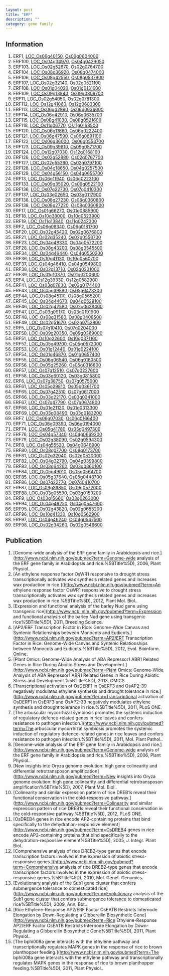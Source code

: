```yaml
---
layout: post
title: "ERF"
description: ""
category: gene family
---
```


## Information
1. ERF1, [LOC_Os06g40150](http://rice.plantbiology.msu.edu/cgi-bin/ORF_infopage.cgi?orf=LOC_Os06g40150), [Os06g0604000](http://rapdb.dna.affrc.go.jp/viewer/gbrowse_details/irgsp1?name=Os06g0604000)
2. ERF100, [LOC_Os04g34970](http://rice.plantbiology.msu.edu/cgi-bin/ORF_infopage.cgi?orf=LOC_Os04g34970), [Os04g0429050](http://rapdb.dna.affrc.go.jp/viewer/gbrowse_details/irgsp1?name=Os04g0429050)
3. ERF103, [LOC_Os02g52670](http://rice.plantbiology.msu.edu/cgi-bin/ORF_infopage.cgi?orf=LOC_Os02g52670), [Os02g0764700](http://rapdb.dna.affrc.go.jp/viewer/gbrowse_details/irgsp1?name=Os02g0764700)
4. ERF104, [LOC_Os08g36920](http://rice.plantbiology.msu.edu/cgi-bin/ORF_infopage.cgi?orf=LOC_Os08g36920), [Os08g0474000](http://rapdb.dna.affrc.go.jp/viewer/gbrowse_details/irgsp1?name=Os08g0474000)
5. ERF106, [LOC_Os08g42550](http://rice.plantbiology.msu.edu/cgi-bin/ORF_infopage.cgi?orf=LOC_Os08g42550), [Os08g0537900](http://rapdb.dna.affrc.go.jp/viewer/gbrowse_details/irgsp1?name=Os08g0537900)
6. ERF107, [LOC_Os02g32140](http://rice.plantbiology.msu.edu/cgi-bin/ORF_infopage.cgi?orf=LOC_Os02g32140), [Os02g0521100](http://rapdb.dna.affrc.go.jp/viewer/gbrowse_details/irgsp1?name=Os02g0521100)
7. ERF108, [LOC_Os01g04020](http://rice.plantbiology.msu.edu/cgi-bin/ORF_infopage.cgi?orf=LOC_Os01g04020), [Os01g0131600](http://rapdb.dna.affrc.go.jp/viewer/gbrowse_details/irgsp1?name=Os01g0131600)
8. ERF109, [LOC_Os09g13940](http://rice.plantbiology.msu.edu/cgi-bin/ORF_infopage.cgi?orf=LOC_Os09g13940), [Os09g0309700](http://rapdb.dna.affrc.go.jp/viewer/gbrowse_details/irgsp1?name=Os09g0309700)
9. ERF11, [LOC_Os02g54050](http://rice.plantbiology.msu.edu/cgi-bin/ORF_infopage.cgi?orf=LOC_Os02g54050), [Os02g0781300](http://rapdb.dna.affrc.go.jp/viewer/gbrowse_details/irgsp1?name=Os02g0781300)
10. ERF112, [LOC_Os12g41060](http://rice.plantbiology.msu.edu/cgi-bin/ORF_infopage.cgi?orf=LOC_Os12g41060), [Os12g0603300](http://rapdb.dna.affrc.go.jp/viewer/gbrowse_details/irgsp1?name=Os12g0603300)
11. ERF113, [LOC_Os06g42990](http://rice.plantbiology.msu.edu/cgi-bin/ORF_infopage.cgi?orf=LOC_Os06g42990), [Os06g0636000](http://rapdb.dna.affrc.go.jp/viewer/gbrowse_details/irgsp1?name=Os06g0636000)
12. ERF114, [LOC_Os06g42910](http://rice.plantbiology.msu.edu/cgi-bin/ORF_infopage.cgi?orf=LOC_Os06g42910), [Os06g0635700](http://rapdb.dna.affrc.go.jp/viewer/gbrowse_details/irgsp1?name=Os06g0635700)
13. ERF115, [LOC_Os08g41030](http://rice.plantbiology.msu.edu/cgi-bin/ORF_infopage.cgi?orf=LOC_Os08g41030), [Os08g0521600](http://rapdb.dna.affrc.go.jp/viewer/gbrowse_details/irgsp1?name=Os08g0521600)
14. ERF118, [LOC_Os11g06770](http://rice.plantbiology.msu.edu/cgi-bin/ORF_infopage.cgi?orf=LOC_Os11g06770), [Os11g0168500](http://rapdb.dna.affrc.go.jp/viewer/gbrowse_details/irgsp1?name=Os11g0168500)
15. ERF120, [LOC_Os06g11860](http://rice.plantbiology.msu.edu/cgi-bin/ORF_infopage.cgi?orf=LOC_Os06g11860), [Os06g0222400](http://rapdb.dna.affrc.go.jp/viewer/gbrowse_details/irgsp1?name=Os06g0222400)
16. ERF121, [LOC_Os06g47590](http://rice.plantbiology.msu.edu/cgi-bin/ORF_infopage.cgi?orf=LOC_Os06g47590), [Os06g0691100](http://rapdb.dna.affrc.go.jp/viewer/gbrowse_details/irgsp1?name=Os06g0691100)
17. ERF122, [LOC_Os06g36000](http://rice.plantbiology.msu.edu/cgi-bin/ORF_infopage.cgi?orf=LOC_Os06g36000), [Os06g0553700](http://rapdb.dna.affrc.go.jp/viewer/gbrowse_details/irgsp1?name=Os06g0553700)
18. ERF123, [LOC_Os09g39810](http://rice.plantbiology.msu.edu/cgi-bin/ORF_infopage.cgi?orf=LOC_Os09g39810), [Os09g0571700](http://rapdb.dna.affrc.go.jp/viewer/gbrowse_details/irgsp1?name=Os09g0571700)
19. ERF124, [LOC_Os12g07030](http://rice.plantbiology.msu.edu/cgi-bin/ORF_infopage.cgi?orf=LOC_Os12g07030), [Os12g0168100](http://rapdb.dna.affrc.go.jp/viewer/gbrowse_details/irgsp1?name=Os12g0168100)
20. ERF126, [LOC_Os02g52880](http://rice.plantbiology.msu.edu/cgi-bin/ORF_infopage.cgi?orf=LOC_Os02g52880), [Os02g0767700](http://rapdb.dna.affrc.go.jp/viewer/gbrowse_details/irgsp1?name=Os02g0767700)
21. ERF127, [LOC_Os02g55380](http://rice.plantbiology.msu.edu/cgi-bin/ORF_infopage.cgi?orf=LOC_Os02g55380), [Os02g0797100](http://rapdb.dna.affrc.go.jp/viewer/gbrowse_details/irgsp1?name=Os02g0797100)
22. ERF128, [LOC_Os04g18650](http://rice.plantbiology.msu.edu/cgi-bin/ORF_infopage.cgi?orf=LOC_Os04g18650), [Os04g0257500](http://rapdb.dna.affrc.go.jp/viewer/gbrowse_details/irgsp1?name=Os04g0257500)
23. ERF129, [LOC_Os04g56150](http://rice.plantbiology.msu.edu/cgi-bin/ORF_infopage.cgi?orf=LOC_Os04g56150), [Os04g0655700](http://rapdb.dna.affrc.go.jp/viewer/gbrowse_details/irgsp1?name=Os04g0655700)
24. ERF13, [LOC_Os06g11940](http://rice.plantbiology.msu.edu/cgi-bin/ORF_infopage.cgi?orf=LOC_Os06g11940), [Os06g0223100](http://rapdb.dna.affrc.go.jp/viewer/gbrowse_details/irgsp1?name=Os06g0223100)
25. ERF133, [LOC_Os09g35020](http://rice.plantbiology.msu.edu/cgi-bin/ORF_infopage.cgi?orf=LOC_Os09g35020), [Os09g0522100](http://rapdb.dna.affrc.go.jp/viewer/gbrowse_details/irgsp1?name=Os09g0522100)
26. ERF136, [LOC_Os07g22730](http://rice.plantbiology.msu.edu/cgi-bin/ORF_infopage.cgi?orf=LOC_Os07g22730), [Os07g0410300](http://rapdb.dna.affrc.go.jp/viewer/gbrowse_details/irgsp1?name=Os07g0410300)
27. ERF137, [LOC_Os03g02650](http://rice.plantbiology.msu.edu/cgi-bin/ORF_infopage.cgi?orf=LOC_Os03g02650), [Os03g0117900](http://rapdb.dna.affrc.go.jp/viewer/gbrowse_details/irgsp1?name=Os03g0117900)
28. ERF138, [LOC_Os08g27230](http://rice.plantbiology.msu.edu/cgi-bin/ORF_infopage.cgi?orf=LOC_Os08g27230), [Os08g0360800](http://rapdb.dna.affrc.go.jp/viewer/gbrowse_details/irgsp1?name=Os08g0360800)
29. ERF138, [LOC_Os08g27220](http://rice.plantbiology.msu.edu/cgi-bin/ORF_infopage.cgi?orf=LOC_Os08g27220), [Os08g0360800](http://rapdb.dna.affrc.go.jp/viewer/gbrowse_details/irgsp1?name=Os08g0360800)
30. ERF17, [LOC_Os01g66270](http://rice.plantbiology.msu.edu/cgi-bin/ORF_infopage.cgi?orf=LOC_Os01g66270), [Os01g0885900](http://rapdb.dna.affrc.go.jp/viewer/gbrowse_details/irgsp1?name=Os01g0885900)
31. ERF18, [LOC_Os10g38000](http://rice.plantbiology.msu.edu/cgi-bin/ORF_infopage.cgi?orf=LOC_Os10g38000), [Os10g0523900](http://rapdb.dna.affrc.go.jp/viewer/gbrowse_details/irgsp1?name=Os10g0523900)
32. ERF19, [LOC_Os11g13840](http://rice.plantbiology.msu.edu/cgi-bin/ORF_infopage.cgi?orf=LOC_Os11g13840), [Os11g0242300](http://rapdb.dna.affrc.go.jp/viewer/gbrowse_details/irgsp1?name=Os11g0242300)
33. ERF2, [LOC_Os06g08340](http://rice.plantbiology.msu.edu/cgi-bin/ORF_infopage.cgi?orf=LOC_Os06g08340), [Os06g0181700](http://rapdb.dna.affrc.go.jp/viewer/gbrowse_details/irgsp1?name=Os06g0181700)
34. ERF20, [LOC_Os02g45420](http://rice.plantbiology.msu.edu/cgi-bin/ORF_infopage.cgi?orf=LOC_Os02g45420), [Os02g0676800](http://rapdb.dna.affrc.go.jp/viewer/gbrowse_details/irgsp1?name=Os02g0676800)
35. ERF21, [LOC_Os02g35240](http://rice.plantbiology.msu.edu/cgi-bin/ORF_infopage.cgi?orf=LOC_Os02g35240), [Os02g0558700](http://rapdb.dna.affrc.go.jp/viewer/gbrowse_details/irgsp1?name=Os02g0558700)
36. ERF23, [LOC_Os04g48330](http://rice.plantbiology.msu.edu/cgi-bin/ORF_infopage.cgi?orf=LOC_Os04g48330), [Os04g0572200](http://rapdb.dna.affrc.go.jp/viewer/gbrowse_details/irgsp1?name=Os04g0572200)
37. ERF28, [LOC_Os08g43200](http://rice.plantbiology.msu.edu/cgi-bin/ORF_infopage.cgi?orf=LOC_Os08g43200), [Os08g0545500](http://rapdb.dna.affrc.go.jp/viewer/gbrowse_details/irgsp1?name=Os08g0545500)
38. ERF34, [LOC_Os04g46440](http://rice.plantbiology.msu.edu/cgi-bin/ORF_infopage.cgi?orf=LOC_Os04g46440), [Os04g0550200](http://rapdb.dna.affrc.go.jp/viewer/gbrowse_details/irgsp1?name=Os04g0550200)
39. ERF36, [LOC_Os10g41130](http://rice.plantbiology.msu.edu/cgi-bin/ORF_infopage.cgi?orf=LOC_Os10g41130), [Os10g0560700](http://rapdb.dna.affrc.go.jp/viewer/gbrowse_details/irgsp1?name=Os10g0560700)
40. ERF37, [LOC_Os04g46410](http://rice.plantbiology.msu.edu/cgi-bin/ORF_infopage.cgi?orf=LOC_Os04g46410), [Os04g0549800](http://rapdb.dna.affrc.go.jp/viewer/gbrowse_details/irgsp1?name=Os04g0549800)
41. ERF38, [LOC_Os02g13710](http://rice.plantbiology.msu.edu/cgi-bin/ORF_infopage.cgi?orf=LOC_Os02g13710), [Os02g0231000](http://rapdb.dna.affrc.go.jp/viewer/gbrowse_details/irgsp1?name=Os02g0231000)
42. ERF39, [LOC_Os01g10370](http://rice.plantbiology.msu.edu/cgi-bin/ORF_infopage.cgi?orf=LOC_Os01g10370), [Os01g0200600](http://rapdb.dna.affrc.go.jp/viewer/gbrowse_details/irgsp1?name=Os01g0200600)
43. ERF4, [LOC_Os12g39330](http://rice.plantbiology.msu.edu/cgi-bin/ORF_infopage.cgi?orf=LOC_Os12g39330), [Os12g0582900](http://rapdb.dna.affrc.go.jp/viewer/gbrowse_details/irgsp1?name=Os12g0582900)
44. ERF41, [LOC_Os03g07830](http://rice.plantbiology.msu.edu/cgi-bin/ORF_infopage.cgi?orf=LOC_Os03g07830), [Os03g0174400](http://rapdb.dna.affrc.go.jp/viewer/gbrowse_details/irgsp1?name=Os03g0174400)
45. ERF43, [LOC_Os05g39590](http://rice.plantbiology.msu.edu/cgi-bin/ORF_infopage.cgi?orf=LOC_Os05g39590), [Os05g0473300](http://rapdb.dna.affrc.go.jp/viewer/gbrowse_details/irgsp1?name=Os05g0473300)
46. ERF44, [LOC_Os08g45110](http://rice.plantbiology.msu.edu/cgi-bin/ORF_infopage.cgi?orf=LOC_Os08g45110), [Os08g0565200](http://rapdb.dna.affrc.go.jp/viewer/gbrowse_details/irgsp1?name=Os08g0565200)
47. ERF45, [LOC_Os04g44670](http://rice.plantbiology.msu.edu/cgi-bin/ORF_infopage.cgi?orf=LOC_Os04g44670), [Os04g0529100](http://rapdb.dna.affrc.go.jp/viewer/gbrowse_details/irgsp1?name=Os04g0529100)
48. ERF46, [LOC_Os02g42580](http://rice.plantbiology.msu.edu/cgi-bin/ORF_infopage.cgi?orf=LOC_Os02g42580), [Os02g0638400](http://rapdb.dna.affrc.go.jp/viewer/gbrowse_details/irgsp1?name=Os02g0638400)
49. ERF47, [LOC_Os03g09170](http://rice.plantbiology.msu.edu/cgi-bin/ORF_infopage.cgi?orf=LOC_Os03g09170), [Os03g0191900](http://rapdb.dna.affrc.go.jp/viewer/gbrowse_details/irgsp1?name=Os03g0191900)
50. ERF48, [LOC_Os08g31580](http://rice.plantbiology.msu.edu/cgi-bin/ORF_infopage.cgi?orf=LOC_Os08g31580), [Os08g0408500](http://rapdb.dna.affrc.go.jp/viewer/gbrowse_details/irgsp1?name=Os08g0408500)
51. ERF49, [LOC_Os02g51670](http://rice.plantbiology.msu.edu/cgi-bin/ORF_infopage.cgi?orf=LOC_Os02g51670), [Os02g0752800](http://rapdb.dna.affrc.go.jp/viewer/gbrowse_details/irgsp1?name=Os02g0752800)
52. ERF5, [LOC_Os07g10410](http://rice.plantbiology.msu.edu/cgi-bin/ORF_infopage.cgi?orf=LOC_Os07g10410), [Os07g0204000](http://rapdb.dna.affrc.go.jp/viewer/gbrowse_details/irgsp1?name=Os07g0204000)
53. ERF50, [LOC_Os09g20350](http://rice.plantbiology.msu.edu/cgi-bin/ORF_infopage.cgi?orf=LOC_Os09g20350), [Os09g0369000](http://rapdb.dna.affrc.go.jp/viewer/gbrowse_details/irgsp1?name=Os09g0369000)
54. ERF51, [LOC_Os10g22600](http://rice.plantbiology.msu.edu/cgi-bin/ORF_infopage.cgi?orf=LOC_Os10g22600), [Os10g0371100](http://rapdb.dna.affrc.go.jp/viewer/gbrowse_details/irgsp1?name=Os10g0371100)
55. ERF52, [LOC_Os05g49700](http://rice.plantbiology.msu.edu/cgi-bin/ORF_infopage.cgi?orf=LOC_Os05g49700), [Os05g0572000](http://rapdb.dna.affrc.go.jp/viewer/gbrowse_details/irgsp1?name=Os05g0572000)
56. ERF53, [LOC_Os01g12440](http://rice.plantbiology.msu.edu/cgi-bin/ORF_infopage.cgi?orf=LOC_Os01g12440), [Os01g0224100](http://rapdb.dna.affrc.go.jp/viewer/gbrowse_details/irgsp1?name=Os01g0224100)
57. ERF54, [LOC_Os01g46870](http://rice.plantbiology.msu.edu/cgi-bin/ORF_infopage.cgi?orf=LOC_Os01g46870), [Os01g0657400](http://rapdb.dna.affrc.go.jp/viewer/gbrowse_details/irgsp1?name=Os01g0657400)
58. ERF55, [LOC_Os06g06540](http://rice.plantbiology.msu.edu/cgi-bin/ORF_infopage.cgi?orf=LOC_Os06g06540), [Os06g0160500](http://rapdb.dna.affrc.go.jp/viewer/gbrowse_details/irgsp1?name=Os06g0160500)
59. ERF56, [LOC_Os05g25260](http://rice.plantbiology.msu.edu/cgi-bin/ORF_infopage.cgi?orf=LOC_Os05g25260), [Os05g0316800](http://rapdb.dna.affrc.go.jp/viewer/gbrowse_details/irgsp1?name=Os05g0316800)
60. ERF57, [LOC_Os07g12510](http://rice.plantbiology.msu.edu/cgi-bin/ORF_infopage.cgi?orf=LOC_Os07g12510), [Os07g0227600](http://rapdb.dna.affrc.go.jp/viewer/gbrowse_details/irgsp1?name=Os07g0227600)
61. ERF58, [LOC_Os03g60120](http://rice.plantbiology.msu.edu/cgi-bin/ORF_infopage.cgi?orf=LOC_Os03g60120), [Os03g0815800](http://rapdb.dna.affrc.go.jp/viewer/gbrowse_details/irgsp1?name=Os03g0815800)
62. ERF6, [LOC_Os07g38750](http://rice.plantbiology.msu.edu/cgi-bin/ORF_infopage.cgi?orf=LOC_Os07g38750), [Os07g0575000](http://rapdb.dna.affrc.go.jp/viewer/gbrowse_details/irgsp1?name=Os07g0575000)
63. ERF61, [LOC_Os05g29810](http://rice.plantbiology.msu.edu/cgi-bin/ORF_infopage.cgi?orf=LOC_Os05g29810), [Os05g0361700](http://rapdb.dna.affrc.go.jp/viewer/gbrowse_details/irgsp1?name=Os05g0361700)
64. ERF65, [LOC_Os07g42510](http://rice.plantbiology.msu.edu/cgi-bin/ORF_infopage.cgi?orf=LOC_Os07g42510), [Os07g0617000](http://rapdb.dna.affrc.go.jp/viewer/gbrowse_details/irgsp1?name=Os07g0617000)
65. ERF66, [LOC_Os03g22170](http://rice.plantbiology.msu.edu/cgi-bin/ORF_infopage.cgi?orf=LOC_Os03g22170), [Os03g0341000](http://rapdb.dna.affrc.go.jp/viewer/gbrowse_details/irgsp1?name=Os03g0341000)
66. ERF67, [LOC_Os07g47790](http://rice.plantbiology.msu.edu/cgi-bin/ORF_infopage.cgi?orf=LOC_Os07g47790), [Os07g0674800](http://rapdb.dna.affrc.go.jp/viewer/gbrowse_details/irgsp1?name=Os07g0674800)
67. ERF68, [LOC_Os01g21120](http://rice.plantbiology.msu.edu/cgi-bin/ORF_infopage.cgi?orf=LOC_Os01g21120), [Os01g0313300](http://rapdb.dna.affrc.go.jp/viewer/gbrowse_details/irgsp1?name=Os01g0313300)
68. ERF69, [LOC_Os03g08490](http://rice.plantbiology.msu.edu/cgi-bin/ORF_infopage.cgi?orf=LOC_Os03g08490), [Os03g0183200](http://rapdb.dna.affrc.go.jp/viewer/gbrowse_details/irgsp1?name=Os03g0183200)
69. ERF7, [LOC_Os06g07030](http://rice.plantbiology.msu.edu/cgi-bin/ORF_infopage.cgi?orf=LOC_Os06g07030), [Os06g0166400](http://rapdb.dna.affrc.go.jp/viewer/gbrowse_details/irgsp1?name=Os06g0166400)
70. ERF71, [LOC_Os06g09390](http://rice.plantbiology.msu.edu/cgi-bin/ORF_infopage.cgi?orf=LOC_Os06g09390), [Os06g0194000](http://rapdb.dna.affrc.go.jp/viewer/gbrowse_details/irgsp1?name=Os06g0194000)
71. ERF74, [LOC_Os05g41780](http://rice.plantbiology.msu.edu/cgi-bin/ORF_infopage.cgi?orf=LOC_Os05g41780), [Os05g0497300](http://rapdb.dna.affrc.go.jp/viewer/gbrowse_details/irgsp1?name=Os05g0497300)
72. ERF76, [LOC_Os04g57340](http://rice.plantbiology.msu.edu/cgi-bin/ORF_infopage.cgi?orf=LOC_Os04g57340), [Os04g0669200](http://rapdb.dna.affrc.go.jp/viewer/gbrowse_details/irgsp1?name=Os04g0669200)
73. ERF79, [LOC_Os02g38090](http://rice.plantbiology.msu.edu/cgi-bin/ORF_infopage.cgi?orf=LOC_Os02g38090), [Os02g0594300](http://rapdb.dna.affrc.go.jp/viewer/gbrowse_details/irgsp1?name=Os02g0594300)
74. ERF8, [LOC_Os04g55520](http://rice.plantbiology.msu.edu/cgi-bin/ORF_infopage.cgi?orf=LOC_Os04g55520), [Os04g0648900](http://rapdb.dna.affrc.go.jp/viewer/gbrowse_details/irgsp1?name=Os04g0648900)
75. ERF80, [LOC_Os08g07700](http://rice.plantbiology.msu.edu/cgi-bin/ORF_infopage.cgi?orf=LOC_Os08g07700), [Os08g0173700](http://rapdb.dna.affrc.go.jp/viewer/gbrowse_details/irgsp1?name=Os08g0173700)
76. ERF81, [LOC_Os02g32040](http://rice.plantbiology.msu.edu/cgi-bin/ORF_infopage.cgi?orf=LOC_Os02g32040), [Os02g0520000](http://rapdb.dna.affrc.go.jp/viewer/gbrowse_details/irgsp1?name=Os02g0520000)
77. ERF82, [LOC_Os04g32790](http://rice.plantbiology.msu.edu/cgi-bin/ORF_infopage.cgi?orf=LOC_Os04g32790), [Os04g0399800](http://rapdb.dna.affrc.go.jp/viewer/gbrowse_details/irgsp1?name=Os04g0399800)
78. ERF83, [LOC_Os03g64260](http://rice.plantbiology.msu.edu/cgi-bin/ORF_infopage.cgi?orf=LOC_Os03g64260), [Os03g0860100](http://rapdb.dna.affrc.go.jp/viewer/gbrowse_details/irgsp1?name=Os03g0860100)
79. ERF84, [LOC_Os05g49010](http://rice.plantbiology.msu.edu/cgi-bin/ORF_infopage.cgi?orf=LOC_Os05g49010), [Os05g0564700](http://rapdb.dna.affrc.go.jp/viewer/gbrowse_details/irgsp1?name=Os05g0564700)
80. ERF85, [LOC_Os05g37640](http://rice.plantbiology.msu.edu/cgi-bin/ORF_infopage.cgi?orf=LOC_Os05g37640), [Os05g0448700](http://rapdb.dna.affrc.go.jp/viewer/gbrowse_details/irgsp1?name=Os05g0448700)
81. ERF86, [LOC_Os07g22770](http://rice.plantbiology.msu.edu/cgi-bin/ORF_infopage.cgi?orf=LOC_Os07g22770), [Os07g0410700](http://rapdb.dna.affrc.go.jp/viewer/gbrowse_details/irgsp1?name=Os07g0410700)
82. ERF87, [LOC_Os09g39850](http://rice.plantbiology.msu.edu/cgi-bin/ORF_infopage.cgi?orf=LOC_Os09g39850), [Os09g0572000](http://rapdb.dna.affrc.go.jp/viewer/gbrowse_details/irgsp1?name=Os09g0572000)
83. ERF88, [LOC_Os03g05590](http://rice.plantbiology.msu.edu/cgi-bin/ORF_infopage.cgi?orf=LOC_Os03g05590), [Os03g0150200](http://rapdb.dna.affrc.go.jp/viewer/gbrowse_details/irgsp1?name=Os03g0150200)
84. ERF9, [LOC_Os03g15660](http://rice.plantbiology.msu.edu/cgi-bin/ORF_infopage.cgi?orf=LOC_Os03g15660), [Os03g0263000](http://rapdb.dna.affrc.go.jp/viewer/gbrowse_details/irgsp1?name=Os03g0263000)
85. ERF94, [LOC_Os04g46250](http://rice.plantbiology.msu.edu/cgi-bin/ORF_infopage.cgi?orf=LOC_Os04g46250), [Os04g0547600](http://rapdb.dna.affrc.go.jp/viewer/gbrowse_details/irgsp1?name=Os04g0547600)
86. ERF95, [LOC_Os02g43820](http://rice.plantbiology.msu.edu/cgi-bin/ORF_infopage.cgi?orf=LOC_Os02g43820), [Os02g0655200](http://rapdb.dna.affrc.go.jp/viewer/gbrowse_details/irgsp1?name=Os02g0655200)
87. ERF96, [LOC_Os10g41330](http://rice.plantbiology.msu.edu/cgi-bin/ORF_infopage.cgi?orf=LOC_Os10g41330), [Os10g0562900](http://rapdb.dna.affrc.go.jp/viewer/gbrowse_details/irgsp1?name=Os10g0562900)
88. ERF97, [LOC_Os04g46240](http://rice.plantbiology.msu.edu/cgi-bin/ORF_infopage.cgi?orf=LOC_Os04g46240), [Os04g0547500](http://rapdb.dna.affrc.go.jp/viewer/gbrowse_details/irgsp1?name=Os04g0547500)
89. ERF98, [LOC_Os02g34260](http://rice.plantbiology.msu.edu/cgi-bin/ORF_infopage.cgi?orf=LOC_Os02g34260), [Os02g0546600](http://rapdb.dna.affrc.go.jp/viewer/gbrowse_details/irgsp1?name=Os02g0546600)

## Publication
1. [Genome-wide analysis of the ERF gene family in Arabidopsis and rice.](http://www.ncbi.nlm.nih.gov/pubmed?term=Genome-wide analysis of the ERF gene family in Arabidopsis and rice.%5BTitle%5D), 2006, Plant Physiol..
2. [An ethylene response factor OsWR1 responsive to drought stress transcriptionally activates wax synthesis related genes and increases wax production in rice.](http://www.ncbi.nlm.nih.gov/pubmed?term=An ethylene response factor OsWR1 responsive to drought stress transcriptionally activates wax synthesis related genes and increases wax production in rice.%5BTitle%5D), 2012, Plant Mol. Biol..
3. [Expression and functional analysis of the barley Nud gene using transgenic rice](http://www.ncbi.nlm.nih.gov/pubmed?term=Expression and functional analysis of the barley Nud gene using transgenic rice%5BTitle%5D), 2011, Breeding Science.
4. [AP2/ERF Transcription Factor in Rice: Genome-Wide Canvas and Syntenic Relationships between Monocots and Eudicots.](http://www.ncbi.nlm.nih.gov/pubmed?term=AP2/ERF Transcription Factor in Rice: Genome-Wide Canvas and Syntenic Relationships between Monocots and Eudicots.%5BTitle%5D), 2012, Evol. Bioinform. Online.
5. [Plant Omics: Genome-Wide Analysis of ABA Repressor1 ABR1 Related Genes in Rice During Abiotic Stress and Development.](http://www.ncbi.nlm.nih.gov/pubmed?term=Plant Omics: Genome-Wide Analysis of ABA Repressor1 ABR1 Related Genes in Rice During Abiotic Stress and Development.%5BTitle%5D), 2013, OMICS.
6. [Transcriptional activation of OsDERF1 in OsERF3 and OsAP2-39 negatively modulates ethylene synthesis and drought tolerance in rice.](http://www.ncbi.nlm.nih.gov/pubmed?term=Transcriptional activation of OsDERF1 in OsERF3 and OsAP2-39 negatively modulates ethylene synthesis and drought tolerance in rice.%5BTitle%5D), 2011, PLoS ONE.
7. [The arbuscular mycorrhizal symbiosis promotes the systemic induction of regulatory defence-related genes in rice leaves and confers resistance to pathogen infection.](http://www.ncbi.nlm.nih.gov/pubmed?term=The arbuscular mycorrhizal symbiosis promotes the systemic induction of regulatory defence-related genes in rice leaves and confers resistance to pathogen infection.%5BTitle%5D), 2011, Mol. Plant Pathol..
8. [Genome-wide analysis of the ERF gene family in Arabidopsis and rice.](http://www.ncbi.nlm.nih.gov/pubmed?term=Genome-wide analysis of the ERF gene family in Arabidopsis and rice.%5BTitle%5D), 2006, Plant Physiol..
9. [New insights into Oryza genome evolution: high gene colinearity and differential retrotransposon amplification](http://www.ncbi.nlm.nih.gov/pubmed?term=New insights into Oryza genome evolution: high gene colinearity and differential retrotransposon amplification%5BTitle%5D), 2007, Plant Mol. Biol..
10. [Colinearity and similar expression pattern of rice DREB1s reveal their functional conservation in the cold-responsive pathway.](http://www.ncbi.nlm.nih.gov/pubmed?term=Colinearity and similar expression pattern of rice DREB1s reveal their functional conservation in the cold-responsive pathway.%5BTitle%5D), 2012, PLoS ONE.
11. [OsDREB4 genes in rice encode AP2-containing proteins that bind specifically to the dehydration-responsive element](http://www.ncbi.nlm.nih.gov/pubmed?term=OsDREB4 genes in rice encode AP2-containing proteins that bind specifically to the dehydration-responsive element%5BTitle%5D), 2005, J. Integr. Plant Biol..
12. [Comprehensive analysis of rice DREB2-type genes that encode transcription factors involved in the expression of abiotic stress-responsive genes.](http://www.ncbi.nlm.nih.gov/pubmed?term=Comprehensive analysis of rice DREB2-type genes that encode transcription factors involved in the expression of abiotic stress-responsive genes.%5BTitle%5D), 2010, Mol. Genet. Genomics.
13. [Evolutionary analysis of the Sub1 gene cluster that confers submergence tolerance to domesticated rice](http://www.ncbi.nlm.nih.gov/pubmed?term=Evolutionary analysis of the Sub1 gene cluster that confers submergence tolerance to domesticated rice%5BTitle%5D), 2009, Ann. Bot..
14. [Rice Ethylene-Response AP2/ERF Factor OsEATB Restricts Internode Elongation by Down-Regulating a Gibberellin Biosynthetic Gene](http://www.ncbi.nlm.nih.gov/pubmed?term=Rice Ethylene-Response AP2/ERF Factor OsEATB Restricts Internode Elongation by Down-Regulating a Gibberellin Biosynthetic Gene%5BTitle%5D), 2011, Plant Physiol..
15. [The bphi008a gene interacts with the ethylene pathway and transcriptionally regulates MAPK genes in the response of rice to brown planthopper feeding.](http://www.ncbi.nlm.nih.gov/pubmed?term=The bphi008a gene interacts with the ethylene pathway and transcriptionally regulates MAPK genes in the response of rice to brown planthopper feeding.%5BTitle%5D), 2011, Plant Physiol..


